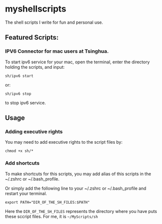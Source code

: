 # myshellscripts
The shell scripts I write for fun and personal use.

## Featured Scripts:

### IPV6 Connector for mac users at Tsinghua.

To start ipv6 service for your mac, open the terminal, enter the directory holding the scripts, and input:

```
sh/ipv6 start
```

or:

```
sh/ipv6 stop
```

to stop ipv6 service.

## Usage

### Adding executive rights
You may need to add executive rights to the script files by:

```
chmod +x sh/*
```

### Add shortcuts

To make shortcuts for this scripts, you may add alias of this scripts in the ~/.zshrc or ~/.bash_profile.

Or simply add the following line to your ~/.zshrc or ~/.bash_profile and restart your terminal.

```
export PATH="DIR_OF_THE_SH_FILES:$PATH"
```

Here the ```DIR_OF_THE_SH_FILES``` represents the directory where you have puts these sccript files. For me, it is ```~/MyScripts/sh```

